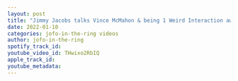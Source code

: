```yaml
---
layout: post
title: "Jimmy Jacobs talks Vince McMahon & being 1 Weird Interaction away from being Fired in WWE"
date: 2022-01-10
categories: jofo-in-the-ring videos
author: jofo-in-the-ring
spotify_track_id: 
youtube_video_id: THwixo2RbIQ
apple_track_id: 
youtube_metadata: 
---
```

